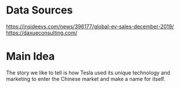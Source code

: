 # Data Sources
https://insideevs.com/news/396177/global-ev-sales-december-2019/  
https://daxueconsulting.com/



# Main Idea
The story we like to tell is how Tesla used its unique technology and marketing to enter the Chinese market and make a name for itself.  

